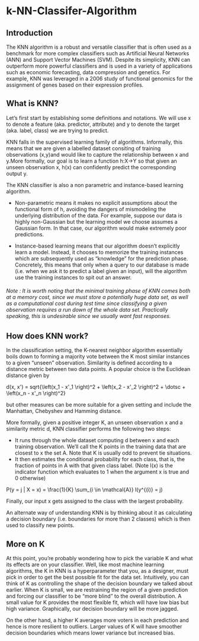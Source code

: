 # k-NN-Classifer-Algorithm

## Introduction

The KNN algorithm is a robust and versatile classifier that is often used as a benchmark for more complex classifiers such as Artificial Neural Networks (ANN) and Support Vector Machines (SVM). Despite its simplicity, KNN can outperform more powerful classifiers and is used in a variety of applications such as economic forecasting, data compression and genetics. For example, KNN was leveraged in a 2006 study of functional genomics for the assignment of genes based on their expression profiles.

## What is KNN?

Let’s first start by establishing some definitions and notations. We will use x to denote a feature (aka. predictor, attribute) and y to denote the target (aka. label, class) we are trying to predict.

KNN falls in the supervised learning family of algorithms. Informally, this means that we are given a labelled dataset consiting of training observations (x,y)and would like to capture the relationship between x and y.More formally, our goal is to learn a function h:X→Y so that given an unseen observation x, h(x) can confidently predict the corresponding output y.

The KNN classifier is also a non parametric and instance-based learning algorithm.

- Non-parametric means it makes no explicit assumptions about the functional form of h, avoiding the dangers of mismodeling the underlying distribution of the data. For example, suppose our data is highly non-Gaussian but the learning model we choose assumes a Gaussian form. In that case, our algorithm would make extremely poor predictions.

- Instance-based learning means that our algorithm doesn’t explicitly learn a model. Instead, it chooses to memorize the training instances which are subsequently used as “knowledge” for the prediction phase. Concretely, this means that only when a query to our database is made (i.e. when we ask it to predict a label given an input), will the algorithm use the training instances to spit out an answer.

###### Note : It is worth noting that the minimal training phase of KNN comes both at a memory cost, since we must store a potentially huge data set, as well as a computational cost during test time since classifying a given observation requires a run down of the whole data set. Practically speaking, this is undesirable since we usually want fast responses.

## How does KNN work?

In the classification setting, the K-nearest neighbor algorithm essentially boils down to forming a majority vote between the K most similar instances to a given “unseen” observation. Similarity is defined according to a distance metric between two data points. A popular choice is the Euclidean distance given by

d(x, x') = sqrt{\left(x_1 - x'_1 \right)^2 + \left(x_2 - x'_2 \right)^2 + \dotsc + \left(x_n - x'_n \right)^2}

but other measures can be more suitable for a given setting and include the Manhattan, Chebyshev and Hamming distance.

More formally, given a positive integer K, an unseen observation x and a similarity metric d, KNN classifier performs the following two steps:

- It runs through the whole dataset computing d between x and each training observation. We’ll call the K points in the training data that are closest to x the set A. Note that K is usually odd to prevent tie situations.
- It then estimates the conditional probability for each class, that is, the fraction of points in A with that given class label. (Note I(x) is the indicator function which evaluates to 1 when the argument x is true and 0 otherwise)

P(y = j | X = x) = \frac{1}{K} \sum_{i \in \mathcal{A}} I(y^{(i)} = j)

Finally, our input x gets assigned to the class with the largest probability.

An alternate way of understanding KNN is by thinking about it as calculating a decision boundary (i.e. boundaries for more than 2 classes) which is then used to classify new points.

## More on K

At this point, you’re probably wondering how to pick the variable K and what its effects are on your classifier. Well, like most machine learning algorithms, the K in KNN is a hyperparameter that you, as a designer, must pick in order to get the best possible fit for the data set. Intuitively, you can think of K as controlling the shape of the decision boundary we talked about earlier.
When K is small, we are restraining the region of a given prediction and forcing our classifier to be “more blind” to the overall distribution. A small value for K provides the most flexible fit, which will have low bias but high variance. Graphically, our decision boundary will be more jagged.

On the other hand, a higher K averages more voters in each prediction and hence is more resilient to outliers. Larger values of K will have smoother decision boundaries which means lower variance but increased bias.
